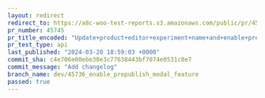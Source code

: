 ```yaml
---
layout: redirect
redirect_to: https://a8c-woo-test-reports.s3.amazonaws.com/public/pr/45745/api/index.html
pr_number: 45745
pr_title_encoded: "Update+product+editor+experiment+name+and+enable+pre-publish+panel+by+default"
pr_test_type: api
last_published: "2024-03-20 18:59:03 +0000"
commit_sha: c4e706e00ebe30e3c77638443bf7074e0531c0e7
commit_message: "Add changelog"
branch_name: dev/45736_enable_prepublish_modal_feature
passed: true
---
```

